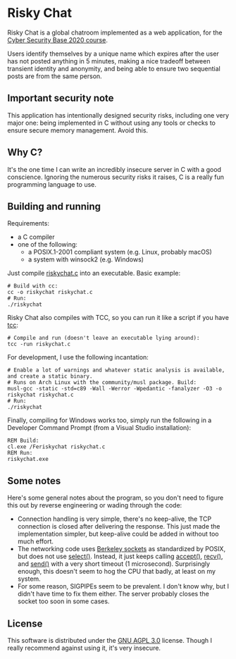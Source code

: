 # Risky Chat

Risky Chat is a global chatroom implemented as a web
application, for the [Cyber Security Base 2020 course][course].

Users identify themselves by a unique name which expires after the
user has not posted anything in 5 minutes, making a nice tradeoff
between transient identity and anonymity, and being able to ensure two
sequential posts are from the same person.

## Important security note

This application has intentionally designed security risks, including
one very major one: being implemented in C without using any tools or
checks to ensure secure memory management. Avoid this.

## Why C?

It's the one time I can write an incredibly insecure server in C with
a good conscience. Ignoring the numerous security risks it raises, C
is a really fun programming language to use.

## Building and running

Requirements:

- a C compiler
- one of the following:
  - a POSIX.1-2001 compliant system (e.g. Linux, probably macOS)
  - a system with winsock2 (e.g. Windows)

Just compile [riskychat.c](riskychat.c) into an executable. Basic
example:

```shell
# Build with cc:
cc -o riskychat riskychat.c
# Run:
./riskychat
```

Risky Chat also compiles with TCC, so you can run it like a script if
you have [tcc][tcc]:

```shell
# Compile and run (doesn't leave an executable lying around):
tcc -run riskychat.c
```

For development, I use the following incantation:

```shell
# Enable a lot of warnings and whatever static analysis is available, and create a static binary.
# Runs on Arch Linux with the community/musl package. Build:
musl-gcc -static -std=c89 -Wall -Werror -Wpedantic -fanalyzer -O3 -o riskychat riskychat.c
# Run:
./riskychat
```

Finally, compiling for Windows works too, simply run the following in
a Developer Command Prompt (from a Visual Studio installation):

```batchfile
REM Build:
cl.exe /Feriskychat riskychat.c
REM Run:
riskychat.exe
```

## Some notes

Here's some general notes about the program, so you don't need to
figure this out by reverse engineering or wading through the code:

- Connection handling is very simple, there's no keep-alive, the TCP
  connection is closed after delivering the response. This just made
  the implementation simpler, but keep-alive could be added in without
  too much effort.
- The networking code uses [Berkeley
  sockets](https://en.wikipedia.org/wiki/Berkeley_sockets) as
  standardized by POSIX, but does not use
  [select()](https://pubs.opengroup.org/onlinepubs/9699919799/functions/select.html).
  Instead, it just keeps calling
  [accept()](https://pubs.opengroup.org/onlinepubs/9699919799/functions/accept.html),
  [recv()](https://pubs.opengroup.org/onlinepubs/9699919799/functions/recv.html),
  and
  [send()](https://pubs.opengroup.org/onlinepubs/9699919799/functions/send.html)
  with a very short timeout (1 microsecond). Surprisingly enough, this
  doesn't seem to hog the CPU that badly, at least on my system.
- For some reason, SIGPIPEs seem to be prevalent. I don't know why, but I
  didn't have time to fix them either. The server probably closes the
  socket too soon in some cases.

## License

This software is distributed under the [GNU AGPL 3.0][license]
license. Though I really recommend against using it, it's very
insecure.

[course]: https://cybersecuritybase.mooc.fi/
[license]: LICENSE.md
[tcc]: https://bellard.org/tcc/

